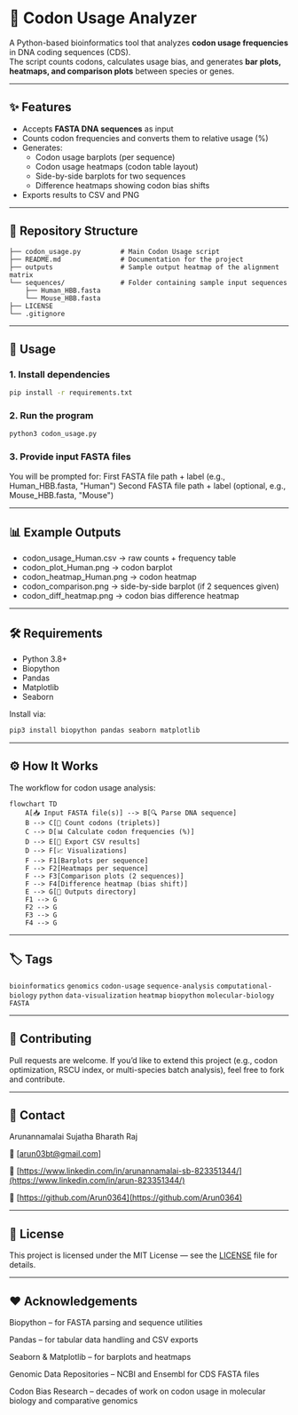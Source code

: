 # 🧬 Codon Usage Analyzer

A Python-based bioinformatics tool that analyzes **codon usage frequencies** in DNA coding sequences (CDS).  
The script counts codons, calculates usage bias, and generates **bar plots, heatmaps, and comparison plots** between species or genes.  

---

## ✨ Features
- Accepts **FASTA DNA sequences** as input  
- Counts codon frequencies and converts them to relative usage (%)  
- Generates:
  - Codon usage barplots (per sequence)
  - Codon usage heatmaps (codon table layout)
  - Side-by-side barplots for two sequences
  - Difference heatmaps showing codon bias shifts
- Exports results to CSV and PNG  

---

## 📂 Repository Structure
```CodonUsageAnalyzer/
├── codon_usage.py          # Main Codon Usage script 
├── README.md               # Documentation for the project
├── outputs                 # Sample output heatmap of the alignment matrix               
└── sequences/              # Folder containing sample input sequences
    ├── Human_HBB.fasta
    └── Mouse_HBB.fasta
├── LICENSE
└── .gitignore
```

---

## 🚀 Usage

### 1. Install dependencies
```bash
pip install -r requirements.txt
```
### 2. Run the program
```bash
python3 codon_usage.py
```

### 3. Provide input FASTA files
You will be prompted for:
First FASTA file path + label (e.g., Human_HBB.fasta, "Human")
Second FASTA file path + label (optional, e.g., Mouse_HBB.fasta, "Mouse")

---

## 📊 Example Outputs

+ codon_usage_Human.csv → raw counts + frequency table
+ codon_plot_Human.png → codon barplot
+ codon_heatmap_Human.png → codon heatmap
+ codon_comparison.png → side-by-side barplot (if 2 sequences given)
+ codon_diff_heatmap.png → codon bias difference heatmap

---

## 🛠️ Requirements
* Python 3.8+
* Biopython
* Pandas
* Matplotlib
* Seaborn

Install via:

```bash
pip3 install biopython pandas seaborn matplotlib

```

---

## ⚙️ How It Works

The workflow for codon usage analysis:
```mermaid
flowchart TD
    A[📥 Input FASTA file(s)] --> B[🔍 Parse DNA sequence]
    B --> C[🧮 Count codons (triplets)]
    C --> D[📊 Calculate codon frequencies (%)]
    D --> E[💾 Export CSV results]
    D --> F[📈 Visualizations]
    F --> F1[Barplots per sequence]
    F --> F2[Heatmaps per sequence]
    F --> F3[Comparison plots (2 sequences)]
    F --> F4[Difference heatmap (bias shift)]
    E --> G[📂 Outputs directory]
    F1 --> G
    F2 --> G
    F3 --> G
    F4 --> G
```

---

## 🏷️ Tags

`bioinformatics` `genomics` `codon-usage` `sequence-analysis` `computational-biology` `python` `data-visualization` `heatmap` `biopython` `molecular-biology` `FASTA`

---

## 🤝 Contributing

Pull requests are welcome. If you’d like to extend this project (e.g., codon optimization, RSCU index, or multi-species batch analysis), feel free to fork and contribute.

---

## 👤 Contact

Arunannamalai Sujatha Bharath Raj

📧 [arun03bt@gmail.com]

🔗 [https://www.linkedin.com/in/arunannamalai-sb-823351344/](https://www.linkedin.com/in/arun-823351344/)

🐙 [https://github.com/Arun0364](https://github.com/Arun0364)

---

## 📄 License

This project is licensed under the MIT License — see the [LICENSE](LICENSE) file for details.

---

## ❤️ Acknowledgements

Biopython – for FASTA parsing and sequence utilities

Pandas – for tabular data handling and CSV exports

Seaborn & Matplotlib – for barplots and heatmaps

Genomic Data Repositories – NCBI and Ensembl for CDS FASTA files

Codon Bias Research – decades of work on codon usage in molecular biology and comparative genomics
